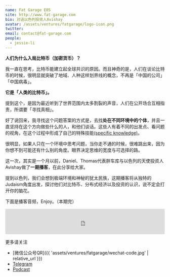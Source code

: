 ```yaml
---
name: Fat Garage E05
site: http://www.fat-garage.com
bio: 对话以色列投资人Avishay
avatar: /assets/ventures/fatgarage/logo-icon.png
twitter: 
email: contact@fat-garage.com
people:
  - jessie-li
---
```




**人们为什么入局比特币（加密货币）？**

我一直在思考，比特币能建立起全球共识的原因。而且神奇的是，人们在谈论比特币的时候，很明显就突破了地域、人种这样划界线的概念，不再是「中国的公司」「中国病毒」。

**它是「人类的比特币」。**

提到这个，是因为最近听到了世界范围内太多割裂的声音，人们在公开场合互相指责，所谓要「寻找真相」。

好了说回来，我寻找这个问题答案的方式是，去找**处在不同环境中的个体**，并且一直坚持在这个方向做些什么的人，和他们谈话。这些人有着不同的出发点、看问题的视角，在这个过程中形成了自己的特殊技能[(specific knowledge)](http://mp.weixin.qq.com/s?__biz=MzU5NjQxNzQ3Mw==&mid=2247484081&idx=1&sn=87301e4dd81a297ee5f846a429a07f56&chksm=fe624c1fc915c50942f9fc0ca408c0e909a5f7d48e226ea70fef81d75d9e05e21beb6e881a97&scene=21#wechat_redirect)。

很明显，如果人只在一个环境中思考问题，当你走不通的时候，很难跳出来，因为你想不到可能还有什么别的角度。眼界决定思维的宽度与可选择的路。

这一次，其实是一个月以前，Daniel、Thomas代表胖车库与以色列的天使投资人Avishay做了**一期播客**，在此分享给大家。

提到以色列，我们会想到极端环境和神秘的犹太民族，这期播客将从独特的Judaism角度出发，探讨他们对比特币、分布式经济以及投资的认识，说不定会打开你的脑花。

下面是播客音频，Enjoy。（本期完）

<iframe height="80" width="100%" src="https://www.ximalaya.com/thirdparty/player/sound/player.html?id=286318338&type=red" frameborder=0 allowfullscreen></iframe>


   更多请关注

- [微信公众号QR]({{ 'assets/ventures/fatgarage/wechat-code.jpg' | relative_url }})
- [Telegram](https://t.me/fatgarage)
- [Podcast](http://xima.tv/B41MrV)

